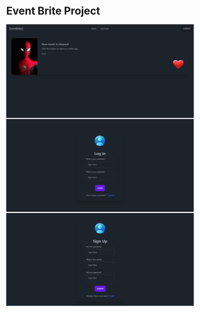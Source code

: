 <h1>Event Brite Project</h1>

<img src="https://github.com/arman-mondal/eventbrite/raw/main/img/1.png"/>
<img src="https://github.com/arman-mondal/eventbrite/raw/main/img/2.png"/>
<img src="https://raw.githubusercontent.com/arman-mondal/eventbrite/main/img/3.png"/>
